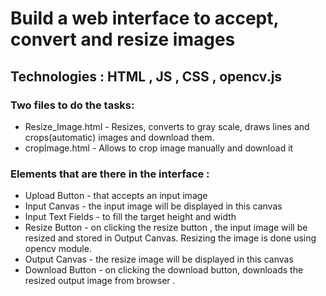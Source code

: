 # Build a web interface to accept, convert and resize images 
## Technologies : HTML , JS , CSS , opencv.js 

### Two files to do the tasks:
* Resize_Image.html - Resizes, converts to gray scale, draws lines and crops(automatic) images and download them.
* cropImage.html - Allows to crop image manually and download it

### Elements that are there in the interface :
* Upload Button - that accepts an input image
* Input Canvas  - the input image will be displayed in this canvas 
* Input Text Fields - to fill the target height and width 
* Resize Button - on clicking the resize button , the input image will be resized and    stored in Output Canvas. Resizing the image is done using opencv module.
* Output Canvas - the resize image will be displayed in this canvas 
* Download Button - on clicking the download button, downloads the resized output image   from browser .
